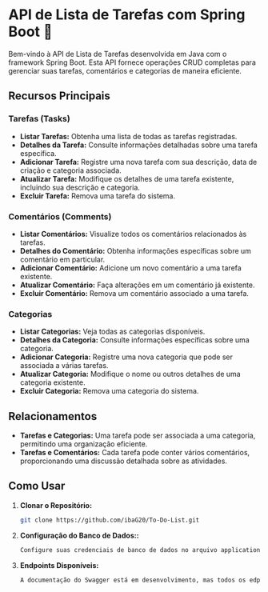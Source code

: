 # API de Lista de Tarefas com Spring Boot 📝

Bem-vindo à API de Lista de Tarefas desenvolvida em Java com o framework Spring Boot. Esta API fornece operações CRUD completas para gerenciar suas tarefas, comentários e categorias de maneira eficiente.

## Recursos Principais

### Tarefas (Tasks)

- **Listar Tarefas:** Obtenha uma lista de todas as tarefas registradas.
- **Detalhes da Tarefa:** Consulte informações detalhadas sobre uma tarefa específica.
- **Adicionar Tarefa:** Registre uma nova tarefa com sua descrição, data de criação e categoria associada.
- **Atualizar Tarefa:** Modifique os detalhes de uma tarefa existente, incluindo sua descrição e categoria.
- **Excluir Tarefa:** Remova uma tarefa do sistema.

### Comentários (Comments)

- **Listar Comentários:** Visualize todos os comentários relacionados às tarefas.
- **Detalhes do Comentário:** Obtenha informações específicas sobre um comentário em particular.
- **Adicionar Comentário:** Adicione um novo comentário a uma tarefa existente.
- **Atualizar Comentário:** Faça alterações em um comentário já existente.
- **Excluir Comentário:** Remova um comentário associado a uma tarefa.

### Categorias

- **Listar Categorias:** Veja todas as categorias disponíveis.
- **Detalhes da Categoria:** Consulte informações específicas sobre uma categoria.
- **Adicionar Categoria:** Registre uma nova categoria que pode ser associada a várias tarefas.
- **Atualizar Categoria:** Modifique o nome ou outros detalhes de uma categoria existente.
- **Excluir Categoria:** Remova uma categoria do sistema.

## Relacionamentos

- **Tarefas e Categorias:** Uma tarefa pode ser associada a uma categoria, permitindo uma organização eficiente.
- **Tarefas e Comentários:** Cada tarefa pode conter vários comentários, proporcionando uma discussão detalhada sobre as atividades.

## Como Usar

1. **Clonar o Repositório:**
   ```bash
   git clone https://github.com/ibaG20/To-Do-List.git
   
2. **Configuração do Banco de Dados::**
   ```bash
   Configure suas credenciais de banco de dados no arquivo application.properties.

3. **Endpoints Disponíveis:**
   ```bash
   A documentação do Swagger está em desenvolvimento, mas todos os edpoints dos 3 CRUDs estão disponíveis


